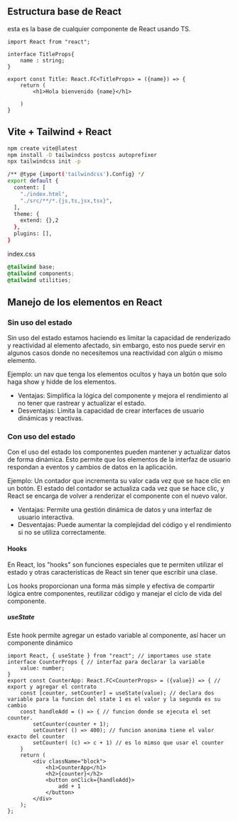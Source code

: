 ## Estructura base de React

esta es la base de cualquier componente de React usando TS.

```tsx
import React from "react";

interface TitleProps{
	name : string;
}

export const Title: React.FC<TitleProps> = ({name}) => {
	return (
		<h1>Hola bienvenido {name}</h1>
	
	)
}

```


## Vite + Tailwind + React
```sh
npm create vite@latest
npm install -D tailwindcss postcss autoprefixer
npx tailwindcss init -p
```

```sh
/** @type {import('tailwindcss').Config} */
export default {
  content: [
    "./index.html",
    "./src/**/*.{js,ts,jsx,tsx}",
  ],
  theme: {
    extend: {},2
  },
  plugins: [],
}
```

index.css
```css
@tailwind base;
@tailwind components;
@tailwind utilities;
```

## Manejo de los elementos en React

### Sin uso del estado

Sin uso del estado estamos haciendo es limitar la capacidad de renderizado y reactividad al elemento afectado, sin embargo, esto nos puede servir en algunos casos donde no necesitemos una reactividad con algún o mismo elemento.

Ejemplo: un nav que tenga los elementos ocultos y haya un botón que solo haga show y hidde de los elementos.

- Ventajas: Simplifica la lógica del componente y mejora el rendimiento al no tener que rastrear y actualizar el estado.
- Desventajas: Limita la capacidad de crear interfaces de usuario dinámicas y reactivas.


### Con uso del estado

 Con el uso del estado los componentes pueden mantener y actualizar datos de forma dinámica. Esto permite que los elementos de la interfaz de usuario respondan a eventos y cambios de datos en la aplicación.

Ejemplo: Un contador que incrementa su valor cada vez que se hace clic en un botón. El estado del contador se actualiza cada vez que se hace clic, y React se encarga de volver a renderizar el componente con el nuevo valor.

- Ventajas: Permite una gestión dinámica de datos y una interfaz de usuario interactiva.
- Desventajas: Puede aumentar la complejidad del código y el rendimiento si no se utiliza correctamente.
#### Hooks
En React, los "hooks" son funciones especiales que te permiten utilizar el estado y otras características de React sin tener que escribir una clase.

Los hooks proporcionan una forma más simple y efectiva de compartir lógica entre componentes, reutilizar código y manejar el ciclo de vida del componente.
##### useState 
 Este hook permite agregar un estado variable al componente, así hacer un componente dinámico
```tsx
import React, { useState } from "react"; // importamos use state 
interface CounterProps { // interfaz para declarar la variable
    value: number;
}
export const CounterApp: React.FC<CounterProps> = ({value}) => { // export y agregar el contrato
    const [counter, setCounter] = useState(value); // declara dos variable para la funcion del state 1 es el valor y la segunda es su cambio
    const handleAdd = () => { // funcion donde se ejecuta el set counter.
        setCounter(counter + 1);
        setCounter( () => 400); // funcion anonima tiene el valor exacto del counter
        setCounter( (c) => c + 1) // es lo mimso que usar el counter
    }
    return (
        <div className="block">
            <h1>CounterApp</h1>
            <h2>{counter}</h2>
            <button onClick={handleAdd}>
                add + 1
            </button>
        </div>
    );
};
```


 